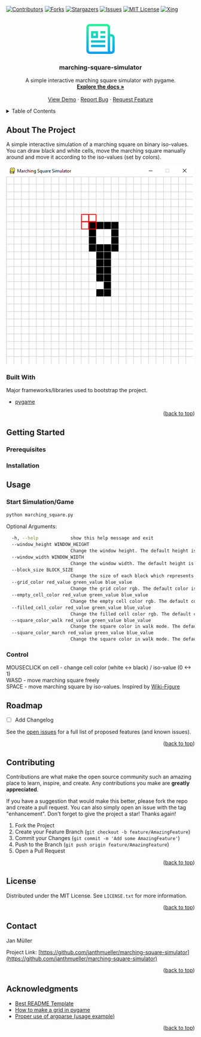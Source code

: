 <div id="top"></div>

<!-- PROJECT SHIELDS -->

[![Contributors][contributors-shield]][contributors-url]
[![Forks][forks-shield]][forks-url]
[![Stargazers][stars-shield]][stars-url]
[![Issues][issues-shield]][issues-url]
[![MIT License][license-shield]][license-url]
[![Xing][xing-shield]][xing-url]



<!-- PROJECT LOGO -->
<br />
<div align="center">
  <a href="https://github.com/janthmueller/marching-square-simulator">
    <img src="images/logo.png" alt="Logo" width="80" height="80">
  </a>

  <h3 align="center">marching-square-simulator</h3>

  <p align="center">
    A simple interactive marching square simulator with pygame.
    <br />
    <a href="https://github.com/janthmueller/marching-square-simulator"><strong>Explore the docs »</strong></a>
    <br />
    <br />
    <a href="https://github.com/janthmueller/marching-square-simulator">View Demo</a>
    ·
    <a href="https://github.com/janthmueller/marching-square-simulator/issues">Report Bug</a>
    ·
    <a href="https://github.com/janthmueller/marching-square-simulator/issues">Request Feature</a>
  </p>
</div>



<!-- TABLE OF CONTENTS -->
<details>
  <summary>Table of Contents</summary>
  <ol>
    <li>
      <a href="#about-the-project">About The Project</a>
      <ul>
        <li><a href="#built-with">Built With</a></li>
      </ul>
    </li>
    <li>
      <a href="#getting-started">Getting Started</a>
      <ul>
        <li><a href="#prerequisites">Prerequisites</a></li>
        <li><a href="#installation">Installation</a></li>
      </ul>
    </li>
    <li><a href="#usage">Usage</a></li>
    <li><a href="#roadmap">Roadmap</a></li>
    <li><a href="#contributing">Contributing</a></li>
    <li><a href="#license">License</a></li>
    <li><a href="#contact">Contact</a></li>
    <li><a href="#acknowledgments">Acknowledgments</a></li>
  </ol>
</details>



<!-- ABOUT THE PROJECT -->
## About The Project

A simple interactive simulation of a marching square on binary iso-values.
You can draw black and white cells, move the marching square manually around and move it according to the iso-values (set by colors).

![Product Name Screen Shot][product-screenshot]






### Built With

Major frameworks/libraries used to bootstrap the project. 

* [pygame](https://www.pygame.org/)


<p align="right">(<a href="#top">back to top</a>)</p>



<!-- GETTING STARTED -->
## Getting Started
### Prerequisites
### Installation

<!-- USAGE EXAMPLES -->
## Usage
### Start Simulation/Game

```sh
python marching_square.py
```

Optional Arguments:
```sh
  -h, --help            show this help message and exit
  --window_height WINDOW_HEIGHT
                        Change the window height. The default height is set to 500.
  --window_width WINDOW_WIDTH
                        Change the window width. The default height is set to 500.
  --block_size BLOCK_SIZE
                        Change the size of each block which represents isovalues. The default size is set to 20.
  --grid_color red_value green_value blue_value
                        Change the grid color rgb. The default color is grey with the rgb-values: 200 200 200.
  --empty_cell_color red_value green_value blue_value
                        Change the empty cell color rgb. The default color is white with the rgb-values: 255 255 255.
  --filled_cell_color red_value green_value blue_value
                        Change the filled cell color rgb. The default color is white with the rgb-values: 0 0 0.
  --square_color_walk red_value green_value blue_value
                        Change the square color in walk mode. The default color is blue with the rgb-values: 0 0 255.
  --square_color_march red_value green_value blue_value
                        Change the square color in walk mode. The default color is red with the rgb-values: 255 0 0.

```
### Control  

MOUSECLICK on cell - change cell color (white <-> black) / iso-value (0 <-> 1)  
WASD - move marching square freely  
SPACE - move marching square by iso-values. Inspired by [Wiki-Figure](https://de.wikipedia.org/wiki/Marching_Squares#/media/Datei:Marchsquares.png)

<!-- ROADMAP -->
## Roadmap

- [ ] Add Changelog


See the [open issues](https://github.com/janthmueller/marching-square-simulator/issues) for a full list of proposed features (and known issues).

<p align="right">(<a href="#top">back to top</a>)</p>



<!-- CONTRIBUTING -->
## Contributing

Contributions are what make the open source community such an amazing place to learn, inspire, and create. Any contributions you make are **greatly appreciated**.

If you have a suggestion that would make this better, please fork the repo and create a pull request. You can also simply open an issue with the tag "enhancement".
Don't forget to give the project a star! Thanks again!

1. Fork the Project
2. Create your Feature Branch (`git checkout -b feature/AmazingFeature`)
3. Commit your Changes (`git commit -m 'Add some AmazingFeature'`)
4. Push to the Branch (`git push origin feature/AmazingFeature`)
5. Open a Pull Request

<p align="right">(<a href="#top">back to top</a>)</p>



<!-- LICENSE -->
## License

Distributed under the MIT License. See `LICENSE.txt` for more information.

<p align="right">(<a href="#top">back to top</a>)</p>



<!-- CONTACT -->
## Contact

Jan Müller

Project Link: [https://github.com/janthmueller/marching-square-simulator](https://github.com/janthmueller/marching-square-simulator)

<p align="right">(<a href="#top">back to top</a>)</p>



<!-- ACKNOWLEDGMENTS -->
## Acknowledgments


* [Best README Template](https://github.com/othneildrew/Best-README-Template)
* [How to make a grid in pygame](https://stackoverflow.com/a/61007670)
* [Proper use of argparse (usage example)](https://github.com/UBCDingXin/improved_CcGAN/blob/master/UTKFace/UTKFace_192x192/CcGAN-improved/opts.py)


<p align="right">(<a href="#top">back to top</a>)</p>



<!-- MARKDOWN LINKS & IMAGES -->
<!-- https://www.markdownguide.org/basic-syntax/#reference-style-links -->
[contributors-shield]: https://img.shields.io/github/contributors/janthmueller/marching-square-simulator.svg?style=for-the-badge
[contributors-url]: https://github.com/janthmueller/marching-square-simulator/graphs/contributors
[forks-shield]: https://img.shields.io/github/forks/janthmueller/marching-square-simulator.svg?style=for-the-badge
[forks-url]: https://github.com/janthmueller/marching-square-simulator/network/members
[stars-shield]: https://img.shields.io/github/stars/janthmueller/marching-square-simulator.svg?style=for-the-badge
[stars-url]: https://github.com/janthmueller/marching-square-simulator/stargazers
[issues-shield]: https://img.shields.io/github/issues/janthmueller/marching-square-simulator.svg?style=for-the-badge
[issues-url]: https://github.com/janthmueller/marching-square-simulator/issues
[license-shield]: https://img.shields.io/github/license/janthmueller/marching-square-simulator.svg?style=for-the-badge
[license-url]: https://opensource.org/licenses/MIT
[xing-shield]: https://img.shields.io/static/v1?style=for-the-badge&message=Xing&color=006567&logo=Xing&logoColor=FFFFFF&label=
[xing-url]: https://www.xing.com/profile/Jan_Mueller1015
[product-screenshot]: images/screenshot.png 
